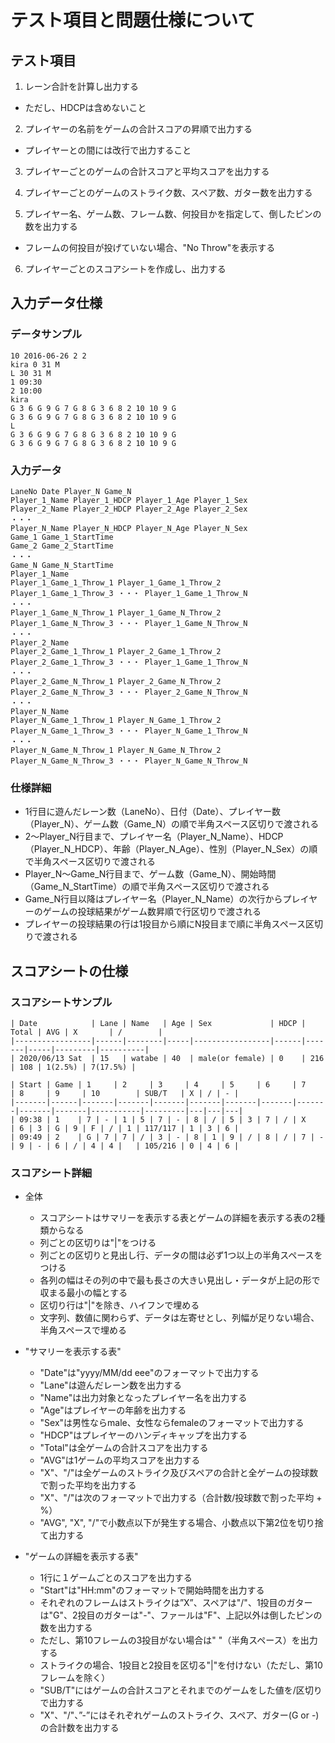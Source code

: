 # テスト項目と問題仕様について

## テスト項目

1. レーン合計を計算し出力する
  - ただし、HDCPは含めないこと

2. プレイヤーの名前をゲームの合計スコアの昇順で出力する
  - プレイヤーとの間には改行で出力すること

3. プレイヤーごとのゲームの合計スコアと平均スコアを出力する

4. プレイヤーごとのゲームのストライク数、スペア数、ガター数を出力する

5. プレイヤー名、ゲーム数、フレーム数、何投目かを指定して、倒したピンの数を出力する
  - フレームの何投目が投げていない場合、"No Throw"を表示する

6. プレイヤーごとのスコアシートを作成し、出力する


## 入力データ仕様

### データサンプル
```
10 2016-06-26 2 2
kira 0 31 M
L 30 31 M
1 09:30
2 10:00
kira
G 3 6 G 9 G 7 G 8 G 3 6 8 2 10 10 9 G
G 3 6 G 9 G 7 G 8 G 3 6 8 2 10 10 9 G
L
G 3 6 G 9 G 7 G 8 G 3 6 8 2 10 10 9 G
G 3 6 G 9 G 7 G 8 G 3 6 8 2 10 10 9 G
```

### 入力データ
```
LaneNo Date Player_N Game_N
Player_1_Name Player_1_HDCP Player_1_Age Player_1_Sex
Player_2_Name Player_2_HDCP Player_2_Age Player_2_Sex
・・・
Player_N_Name Player_N_HDCP Player_N_Age Player_N_Sex
Game_1 Game_1_StartTime
Game_2 Game_2_StartTime
・・・
Game_N Game_N_StartTime
Player_1_Name
Player_1_Game_1_Throw_1 Player_1_Game_1_Throw_2 Player_1_Game_1_Throw_3 ・・・ Player_1_Game_1_Throw_N
・・・
Player_1_Game_N_Throw_1 Player_1_Game_N_Throw_2 Player_1_Game_N_Throw_3 ・・・ Player_1_Game_N_Throw_N
・・・
Player_2_Name
Player_2_Game_1_Throw_1 Player_2_Game_1_Throw_2 Player_2_Game_1_Throw_3 ・・・ Player_1_Game_1_Throw_N
・・・
Player_2_Game_N_Throw_1 Player_2_Game_N_Throw_2 Player_2_Game_N_Throw_3 ・・・ Player_2_Game_N_Throw_N
・・・
Player_N_Name
Player_N_Game_1_Throw_1 Player_N_Game_1_Throw_2 Player_N_Game_1_Throw_3 ・・・ Player_N_Game_1_Throw_N
・・・
Player_N_Game_N_Throw_1 Player_N_Game_N_Throw_2 Player_N_Game_N_Throw_3 ・・・ Player_N_Game_N_Throw_N
```

### 仕様詳細
- 1行目に遊んだレーン数（LaneNo）、日付（Date）、プレイヤー数（Player_N）、ゲーム数（Game_N）の順で半角スペース区切りで渡される
- 2〜Player_N行目まで、プレイヤー名（Player_N_Name）、HDCP（Player_N_HDCP）、年齢（Player_N_Age）、性別（Player_N_Sex）の順で半角スペース区切りで渡される
- Player_N〜Game_N行目まで、ゲーム数（Game_N）、開始時間（Game_N_StartTime）の順で半角スペース区切りで渡される
- Game_N行目以降はプレイヤー名（Player_N_Name）の次行からプレイヤーのゲームの投球結果がゲーム数昇順で行区切りで渡される
- プレイヤーの投球結果の行は1投目から順にN投目まで順に半角スペース区切りで渡される


## スコアシートの仕様

### スコアシートサンプル
```
| Date            | Lane | Name   | Age | Sex             | HDCP | Total | AVG | X       | /        |
|-----------------|------|--------|-----|-----------------|------|-------|-----|---------|----------|
| 2020/06/13 Sat  | 15   | watabe | 40  | male(or female) | 0    | 216   | 108 | 1(2.5%) | 7(17.5%) |

| Start | Game | 1     | 2     | 3     | 4     | 5     | 6     | 7     | 8     | 9     | 10        | SUB/T   | X | / | - |
|-------|------|-------|-------|-------|-------|-------|-------|-------|-------|-------|-----------|---------|---|---|---|
| 09:38 | 1    | 7 | - | 1 | 5 | 7 | - | 8 | / | 5 | 3 | 7 | / | X     | 6 | 3 | G | 9 | F | / | 1 | 117/117 | 1 | 3 | 6 |
| 09:49 | 2    | G | 7 | 7 | / | 3 | - | 8 | 1 | 9 | / | 8 | / | 7 | - | 9 | - | 6 | / | 4 | 4 |   | 105/216 | 0 | 4 | 6 |

```

### スコアシート詳細

- 全体
  - スコアシートはサマリーを表示する表とゲームの詳細を表示する表の2種類からなる
  - 列ごとの区切りは"|"をつける
  - 列ごとの区切りと見出し行、データの間は必ず1つ以上の半角スペースをつける
  - 各列の幅はその列の中で最も長さの大きい見出し・データが上記の形で収まる最小の幅とする
  - 区切り行は"|"を除き、ハイフンで埋める
  - 文字列、数値に関わらず、データは左寄せとし、列幅が足りない場合、半角スペースで埋める

- "サマリーを表示する表"
  - "Date"は"yyyy/MM/dd eee"のフォーマットで出力する
  - "Lane"は遊んだレーン数を出力する
  - "Name"は出力対象となったプレイヤー名を出力する
  - "Age"はプレイヤーの年齢を出力する
  - "Sex"は男性ならmale、女性ならfemaleのフォーマットで出力する
  - "HDCP"はプレイヤーのハンディキャップを出力する
  - "Total"は全ゲームの合計スコアを出力する
  - "AVG"は1ゲームの平均スコアを出力する
  - "X"、"/"は全ゲームのストライク及びスペアの合計と全ゲームの投球数で割った平均を出力する
  - "X"、"/"は次のフォーマットで出力する（合計数/投球数で割った平均 + %）
  - "AVG", "X", "/"で小数点以下が発生する場合、小数点以下第2位を切り捨て出力する

- "ゲームの詳細を表示する表"
  - 1行に１ゲームごとのスコアを出力する
  - "Start"は"HH:mm"のフォーマットで開始時間を出力する
  - それぞれのフレームはストライクは”X”、スペアは"/"、1投目のガターは"G"、2投目のガターは"-"、ファールは"F"、上記以外は倒したピンの数を出力する
  - ただし、第10フレームの3投目がない場合は" "（半角スペース）を出力する
  - ストライクの場合、1投目と2投目を区切る"|"を付けない（ただし、第10フレームを除く）
  - "SUB/T"にはゲームの合計スコアとそれまでのゲームをした値を/区切りで出力する
  - "X"、"/"、”-”にはそれぞれゲームのストライク、スペア、ガター(G or -)の合計数を出力する

